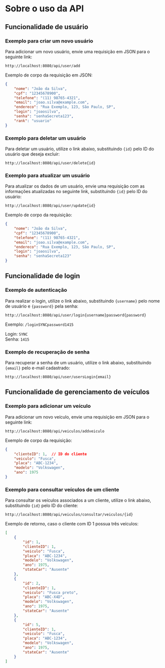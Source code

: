 
# Sobre o uso da API

## Funcionalidade de usuário

### Exemplo para criar um novo usuário
Para adicionar um novo usuário, envie uma requisição em JSON para o seguinte link:

`http://localhost:8080/api/user/add`

Exemplo de corpo da requisição em JSON:

```json
{
    "nome": "João da Silva",
    "cpf": "12345678900",
    "telefone": "(11) 98765-4321",
    "email": "joao.silva@example.com",
    "endereco": "Rua Exemplo, 123, São Paulo, SP",
    "login": "joaosilva",
    "senha": "senhaSecreta123",
    "rank": "usuario"
}
```

### Exemplo para deletar um usuário
Para deletar um usuário, utilize o link abaixo, substituindo `{id}` pelo ID do usuário que deseja excluir:

`http://localhost:8080/api/user/delete{id}`

### Exemplo para atualizar um usuário
Para atualizar os dados de um usuário, envie uma requisição com as informações atualizadas no seguinte link, substituindo `{id}` pelo ID do usuário:

`http://localhost:8080/api/user/update{id}`

Exemplo de corpo da requisição:

```json
{
    "nome": "João da Silva",
    "cpf": "12345678900",
    "telefone": "(11) 98765-4321",
    "email": "joao.silva@example.com",
    "endereco": "Rua Exemplo, 123, São Paulo, SP",
    "login": "joaosilva",
    "senha": "senhaSecreta123"
}
```

## Funcionalidade de login

### Exemplo de autenticação
Para realizar o login, utilize o link abaixo, substituindo `{username}` pelo nome de usuário e `{password}` pela senha:

`http://localhost:8080/api/user/login{username}password{password}`

Exemplo:
`/loginSYNCpassword1415`

Login: `SYNC`  
Senha: `1415`

### Exemplo de recuperação de senha
Para recuperar a senha de um usuário, utilize o link abaixo, substituindo `{email}` pelo e-mail cadastrado:

`http://localhost:8080/api/user/usersLogin{email}`

## Funcionalidade de gerenciamento de veículos

### Exemplo para adicionar um veículo
Para adicionar um novo veículo, envie uma requisição em JSON para o seguinte link:

`http://localhost:8080/api/veiculos/addveiculo`

Exemplo de corpo da requisição:

```json
{
    "clienteID": 1,  // ID do cliente
    "veiculo": "Fusca",
    "placa": "ABC-1234",
    "modelo": "Volkswagen",
    "ano": 1975
}
```

### Exemplo para consultar veículos de um cliente
Para consultar os veículos associados a um cliente, utilize o link abaixo, substituindo `{id}` pelo ID do cliente:

`http://localhost:8080/api/veiculos/consultar/veiculos/{id}`

Exemplo de retorno, caso o cliente com ID 1 possua três veículos:

```json
[
    {
        "id": 1,
        "clienteID": 1,
        "veiculo": "Fusca",
        "placa": "ABC-1234",
        "modelo": "Volkswagen",
        "ano": 1975,
        "stateCar": "Ausente"
    },
    {
        "id": 2,
        "clienteID": 1,
        "veiculo": "Fusca preto",
        "placa": "ABC-X4D",
        "modelo": "Volkswagen",
        "ano": 1975,
        "stateCar": "Ausente"
    },
    {
        "id": 5,
        "clienteID": 1,
        "veiculo": "Fusca",
        "placa": "ABC-1234",
        "modelo": "Volkswagen",
        "ano": 1975,
        "stateCar": "Ausente"
    }
]
```
